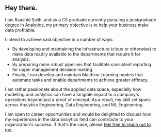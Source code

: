 ## Hey there.

I am Raashid Salih, and as a CS graduate currently pursuing a postgraduate degree in Analytics, my primary objective is to help your business make data profitable.

I intend to achieve said objective in a number of ways:
 - By developing and maintaining the infrastructure (cloud or otherwise) to make data readily available to the departments that require it for analysis.
 - By preparing more robust pipelines that facilitate consistent reporting for upper management decision making.
 - Finally, I can develop and maintain Machine Learning models that automate tasks and enable departments to achieve greater efficacy.

I am rather passionate about the applied data space, especially how modelling and analytics can have a tangible impact to a company's operations beyond just a proof of concept. As a result, my skill set spans across Analytics Engineering, Data Engineering, and ML Engineering.


I am open to career opportunities and would be delighted to discuss how my experiences in the data analytics field can contribute to your organization's success. If that's the case, please [feel free to reach out to me.](https://www.linkedin.com/in/raashid-salih/)
